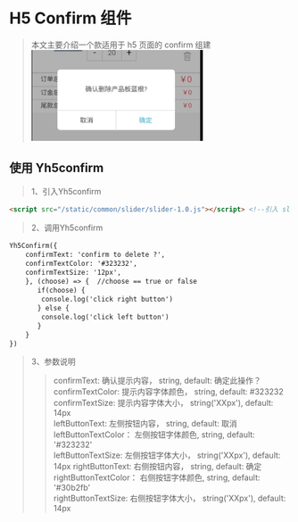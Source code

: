 # H5 Confirm 组件 #

> 本文主要介绍一个款适用于 h5 页面的 confirm 组建
> ![yh5confirm](./yh5confirm.png)

## 使用 Yh5confirm ##
> 1、引入Yh5confirm 
```html  
<script src="/static/common/slider/slider-1.0.js"></script> <!--引入 slider-->
```

> 2、调用Yh5confirm
```javascrip
Yh5Confirm({
    confirmText: 'confirm to delete ?',
    confirmTextColor: '#323232',
    confirmTextSize: '12px',
    }, (choose) => {  //choose == true or false
       if(choose) {
        console.log('click right button')
       } else {
        console.log('click left button')
       }
    }
})
```

> 3、参数说明
>> confirmText: 确认提示内容， string, default: 确定此操作？  
>> confirmTextColor: 提示内容字体颜色， string, default: #323232  
>> confirmTextSize: 提示内容字体大小， string('XXpx'), default: 14px  
>> leftButtonText: 左侧按钮内容， string, default: 取消  
>> leftButtonTextColor： 左侧按钮字体颜色, string, default: '#323232'   
>> leftButtonTextSize: 左侧按钮字体大小， string('XXpx'), default: 14px
>> rightButtonText: 右侧按钮内容， string, default: 确定  
>> rightButtonTextColor： 右侧按钮字体颜色, string, default: '#30b2fb'   
>> rightButtonTextSize: 右侧按钮字体大小， string('XXpx'), default: 14px  